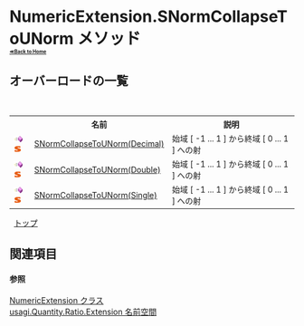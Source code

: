# NumericExtension.SNormCollapseToUNorm メソッド <div style="font-size:30%"><a href="https://github.com/usagi/usagi.cs/blob/master/docs/Home.md">≪Back to Home</a></div> 


## オーバーロードの一覧
&nbsp;<table><tr><th></th><th>名前</th><th>説明</th></tr><tr><td>![Public メソッド](media/pubmethod.gif "Public メソッド")![静的メンバー](media/static.gif "静的メンバー")</td><td><a href="M_usagi_Quantity_Ratio_Extension_NumericExtension_SNormCollapseToUNorm.md">SNormCollapseToUNorm(Decimal)</a></td><td>
始域 [ -1 ... 1 ] から終域 [ 0 ... 1 ] への射</td></tr><tr><td>![Public メソッド](media/pubmethod.gif "Public メソッド")![静的メンバー](media/static.gif "静的メンバー")</td><td><a href="M_usagi_Quantity_Ratio_Extension_NumericExtension_SNormCollapseToUNorm_1.md">SNormCollapseToUNorm(Double)</a></td><td>
始域 [ -1 ... 1 ] から終域 [ 0 ... 1 ] への射</td></tr><tr><td>![Public メソッド](media/pubmethod.gif "Public メソッド")![静的メンバー](media/static.gif "静的メンバー")</td><td><a href="M_usagi_Quantity_Ratio_Extension_NumericExtension_SNormCollapseToUNorm_2.md">SNormCollapseToUNorm(Single)</a></td><td>
始域 [ -1 ... 1 ] から終域 [ 0 ... 1 ] への射</td></tr></table>&nbsp;
<a href="#numericextension.snormcollapsetounorm-メソッド">トップ</a>

## 関連項目


#### 参照
<a href="T_usagi_Quantity_Ratio_Extension_NumericExtension.md">NumericExtension クラス</a><br /><a href="N_usagi_Quantity_Ratio_Extension.md">usagi.Quantity.Ratio.Extension 名前空間</a><br />